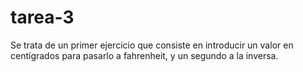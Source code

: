# tarea-3
Se trata de un primer ejercicio que consiste en introducir un valor en centígrados para pasarlo a fahrenheit, y un segundo a la inversa.
